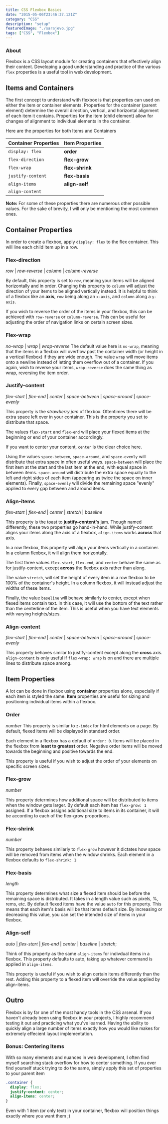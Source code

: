 ```yaml
---
title: CSS Flexbox Basics
date: "2015-05-06T23:46:37.121Z"
category: "CSS"
description: "setup"
featuredImage: "./sarajevo.jpg"
tags: ["CSS", "Flexbox"]
---
```


### About
Flexbox is a CSS layout module for creating containers that effectively align their content. Developing a good understanding and practice of the various `flex` properties is a useful tool in web development.

## Items and Containers
The first concept to understand with flexbox is that properties can used on either the item or container elements. Properties for the container (parent element) determine the overall direction, vertical, and horizontal alignment of each item it contains. Properties for the item (child element) allow for changes of alignment to individual elements in the container. 

Here are the properties for both Items and Containers

| Container Properties  | Item Properties    |
| --------------------- | ------------------ |
| `display: flex`       | **order**          |
| `flex-direction`      | **flex-grow**      |
| `flex-wrap`           | **flex-shrink**    |
| `justify-content`     | **flex-basis**     |
| `align-items`         | **align-self**     |
| `align-content`       |                    |
  
**Note:** For some of these properties there are numerous other possible values. For the sake of brevity, I will only be mentioning the most common ones.

## Container Properties
In order to create a flexbox, apply `display: flex` to the flex container. This will line each child item up in a row.
  
### Flex-direction
*row* | *row-reverse* | *column* | *column-reverse*  
  
By default, this property is set to `row`, meaning your items will be aligned horizontally and in order. Changing this property to `column` will adjust the direction of your items to be aligned vertically instead. It is helpful to think of a flexbox like an **axis**, `row` being along an `x-axis`, and `column` along a `y-axis`.

If you wish to reverse the order of the items in your flexbox, this can be achieved with `row-reverse` or `column-reverse`. This can be useful for adjusting the order of navigation links on certain screen sizes.

### Flex-wrap
*no-wrap* | *wrap* | *wrap-reverse*
The default value here is `no-wrap`, meaning that the items in a flexbox will overflow past the container width (or height in a vertical flexbox) if they are wide enough. The value `wrap` will move items onto a newline instead of letting them overflow out of a container. If you again, wish to reverse your items, `wrap-reverse` does the same thing as wrap, reversing the item order.

### Justify-content
*flex-start* | *flex-end* | *center* | *space-between* | *space-around* | *space-evenly*  
  
This property is the *strawberry jam* of flexbox. Oftentimes there will be extra space left over in your container. This is the property you set to distribute that space. 

The values `flex-start` and `flex-end` will place your flexed items at the beginning or end of your container accordingly.

If you want to center your content, `center` is the clear choice here.

Using the values `space-between`, `space-around`, and `space-evenly` will distribute that extra space in often useful ways. `space-between` will place the first item at the start and the last item at the end, with equal space in between items. `space-around` will distribute the extra space equally to the left and right sides of each item (appearing as twice the space on inner elements). Finally, `space-evenly` will divide the remaining space "evenly" applied to every gap between and around items.

### Align-items
*flex-start* | *flex-end* | *center* | *stretch* | *baseline*  
  
This property is the toast to **justify-content's** jam. Though named differently, these two properties go hand-in-hand. While justify-content aligns your items along the axis of a flexbox, `align-items` works  **across** that axis. 

In a row flexbox, this property will align your items vertically in a container. In a column flexbox, it will align them horizontally.

The first three values `flex-start`, `flex-end`, and `center` behave the same as for justify-content, except **across** the flexbox axis rather than along.

The value `stretch`, will set the height of every item in a row flexbox to be 100% of the container's height. In a column flexbox, it will instead adjust the widths of these items.

Finally, the value `baseline` will behave similarly to center, except when flexed items contain text. In this case, it will use the bottom of the text rather than the centerline of the item. This is useful when you have text elements with varying heights/sizes. 


### Align-content
*flex-start* | *flex-end* | *center* | *space-between* | *space-around* | *space-evenly*  
     
This property behaves similar to justify-content except along the **cross** axis. `align-content` is only useful if `flex-wrap: wrap` is on and there are multiple lines to distribute space among.

## Item Properties
A lot can be done in flexbox using **container** properties alone, especially if each item is styled the same. **Item** properties are useful for sizing and positioning individual items within a flexbox.

### Order
*number*
This property is similar to `z-index` for html elements on a page. By default, flexed items will be displayed in standard order. 

Each element in a flexbox has a default of `order: 0`. Items will be placed in the flexbox from **least to greatest** order. Negative order items will be moved towards the beginning and positive towards the end.

This property is useful if you wish to adjust the order of your elements on specific screen sizes.
 
### Flex-grow  
*number*  
  
This property determines how additional space will be distributed to items when the window gets larger. By default each item has `flex-grow: 1` assigned. If a flexbox assigns additional size to items in its container, it will be according to each of the flex-grow proportions.

### Flex-shrink
*number*
  
This property behaves similarly to `flex-grow` however it dictates how space will be removed from items when the window shrinks. Each element in a flexbox defaults to `flex-shrink: 1`

### Flex-basis
*length*
  
This property determines what size a flexed item should be before the remaining space is distributed. It takes in a length value such as pixels, %, rems, etc. By default flexed items have the value `auto` for this property. This means that each item's basis will be that items default size. By increasing or decreasing this value, you can set the intended size of items in your flexbox.

### Align-self
*auto* | *flex-start* | *flex-end* | *center* | *baseline* | *stretch*;

Think of this property as the same `align-items` for indivdual items in a flexbox. This property defaults to auto, taking up whatever command is applied in `align-items`.

This property is useful if you wish to align certain items differently than the rest. Adding this property to a flexed item will override the value applied by align-items.

## Outro
Flexbox is by far one of the most handy tools in the CSS arsenal. If you haven't already been using flexbox in your projects, I highly recommend testing it out and practicing what you've learned. Having the ability to quickly align a large number of items exactly how you would like makes for extremely effecient layout implementation.

### Bonus: Centering Items
With so many elements and nuances in web development, I often find myself searching stack overflow for how to center something. If you ever find yourself stuck trying to do the same, simply apply this set of properties to your parent item
```css
.container {
  display: flex;
  justify-content: center;
  align-items: center;
}
```
Even with 1 item (or only text) in your container, flexbox will position things exactly where you want them ;)